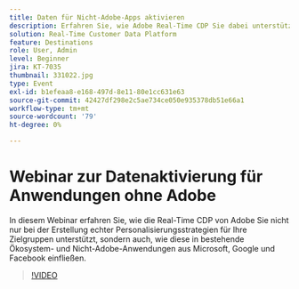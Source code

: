 ```yaml
---
title: Daten für Nicht-Adobe-Apps aktivieren
description: Erfahren Sie, wie Adobe Real-Time CDP Sie dabei unterstützt, nicht nur wahre Personalisierungsstrategien für Ihre Zielgruppen zu erstellen, sondern auch, wie diese in bestehende Ökosystem- und Nicht-Adobe-Anwendungen aus Microsoft, Google und Facebook einfließen.
solution: Real-Time Customer Data Platform
feature: Destinations
role: User, Admin
level: Beginner
jira: KT-7035
thumbnail: 331022.jpg
type: Event
exl-id: b1efeaa8-e168-497d-8e11-80e1cc631e63
source-git-commit: 42427df298e2c5ae734ce050e935378db51e66a1
workflow-type: tm+mt
source-wordcount: '79'
ht-degree: 0%

---
```


# Webinar zur Datenaktivierung für Anwendungen ohne Adobe

In diesem Webinar erfahren Sie, wie die Real-Time CDP von Adobe Sie nicht nur bei der Erstellung echter Personalisierungsstrategien für Ihre Zielgruppen unterstützt, sondern auch, wie diese in bestehende Ökosystem- und Nicht-Adobe-Anwendungen aus Microsoft, Google und Facebook einfließen.

>[!VIDEO](https://video.tv.adobe.com/v/331022/?quality=12&learn=on)


